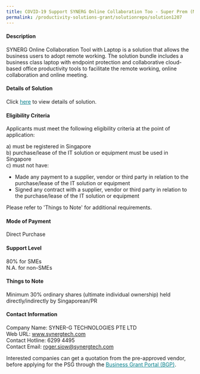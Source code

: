 ```yaml
---
title: COVID-19 Support SYNERG Online Collaboration Too - Super Prem (Microsoft 365)
permalink: /productivity-solutions-grant/solutionrepo/solution1207
---
```


#### Description

SYNERG Online Collaboration Tool with Laptop is a solution that allows the business users to adopt remote working. The solution bundle includes a business class laptop with endpoint protection and collaborative cloud-based office productivity tools to facilitate the remote working, online collaboration and online meeting.

#### Details of Solution

Click <a href='https://govassist.gobusiness.gov.sg/images/psg/Desensitised_Synergtech-LaptopBundle_Annex_3_v2-Part_4.pdf' style='color:#037e8a'>here</a> to view details of solution.

#### Eligibility Criteria

Applicants must meet the following eligibility criteria at the point of application:

a) must be registered in Singapore <br>
b) purchase/lease of the IT solution or equipment must be used in Singapore <br>
c) must not have:
- Made any payment to a supplier, vendor or third party in relation to the purchase/lease of the IT solution or equipment
- Signed any contract with a supplier, vendor or third party in relation to the purchase/lease of the IT solution or equipment

Please refer to 'Things to Note' for additional requirements.

#### Mode of Payment
Direct Purchase

#### Support Level
80% for SMEs <br>
N.A. for non-SMEs

#### Things to Note
Minimum 30% ordinary shares (ultimate individual ownership) held directly/indirectly by Singaporean/PR

#### Contact Information
Company Name: SYNER-G TECHNOLOGIES PTE LTD<br>Web URL: www.synergtech.com <br>Contact Hotline: 6299 4495 <br>Contact Email: roger.siow@synergtech.com <br>

Interested companies can get a quotation from the pre-approved vendor, before applying for the PSG through the <a target='_blank' style='color:#037e8a' href='https://www.businessgrants.gov.sg/'>Business Grant Portal (BGP)</a>.
